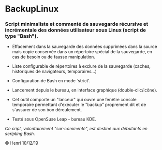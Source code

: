 # BackupLinux

### Script minimaliste et commenté de sauvegarde récursive et incrémentale des données utilisateur sous Linux (script de type "Bash").

* Effacement dans la sauvegarde des données supprimées dans la source mais copie conservée dans un répertoire spécial de la sauvegarde, en cas de besoin ou de fausse manipulation.

* Liste configurable de répertoires à exclure de la sauvegarde (caches, historiques de navigateurs, temporaires...)

* Configuration de Bash en mode 'strict'.

* Lancement depuis le bureau, en interface graphique (double-clic/icône).

* Cet outil comporte un "lanceur" qui ouvre une fenêtre console temporaire permettant d'exécuter le "backup" proprement dit et de s'assurer de son bon déroulement.

* Testé sous OpenSuse Leap - bureau KDE.

_Ce cript, volontairement "sur-commenté", est destiné aux débutants en scripting Bash._

 © Henri 10/12/19
